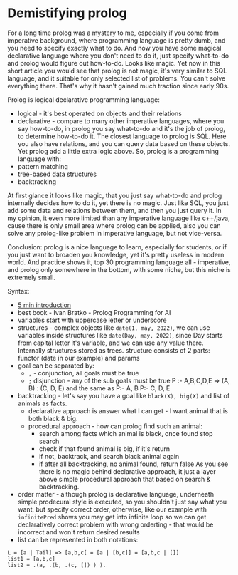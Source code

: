 # Demistifying prolog
For a long time prolog was a mystery to me, especially if you come from imperative background, where programming language is pretty dumb, and you need
to specify exactly what to do. And now you have some magical declarative language where you don't need to do it, just specify what-to-do and prolog would figure out
how-to-do. Looks like magic. Yet now in this short article you would see that prolog is not magic, it's very similar to SQL language, and it suitable for only
selected list of problems. You can't solve everything there. That's why it hasn't gained much traction since early 90s.

Prolog is logical declarative programming language:
* logical - it's best operated on objects and their relations
* declarative - compare to many other imperative languages, where you say how-to-do, in prolog you say what-to-do
and it's the job of prolog, to determine how-to-do it.
The closest language to prolog is SQL. Here you also have relations, and you can query data based on these objects.
Yet prolog add a little extra logic above.
So, prolog is a programming language with:
* pattern matching
* tree-based data structures
* backtracking

At first glance it looks like magic, that you just say what-to-do and prolog internally decides how to do it, yet there is no magic.
Just like SQL, you just add some data and relations between them, and then you just query it.
In my opinion, it even more limited than any imperative language like c++/java, cause there is only small area where prolog can be applied,
also you can solve any prolog-like problem in imperative language, but not vice-versa.

Conclusion: prolog is a nice language to learn, especially for students, or if you just want to broaden you knowledge, yet it's pretty
useless in modern world. And practice shows it, top 30 programming language all - imperative, and prolog only somewhere in the bottom,
with some niche, but this niche is extremely small.

Syntax:
* [5 min introduction](http://www.cs.trincoll.edu/~ram/cpsc352/notes/prolog/factsrules.html)
* best book - Ivan Bratko - Prolog Programming for AI
* variables start with uppercase letter or underscore
* structures - complex objects like `date(1, may, 2022)`, we can use variables inside structures like `date(Day, may, 2022)`, 
since Day starts from capital letter it's variable, and we can use any value there. Internally structures stored as trees.
structure consists of 2 parts: functor (date in our example) and params
* goal can be separated by:
    * `,` - conjunction, all goals must be true
    * `;` disjunction - any of the sub goals must be true
    P :- A,B;C,D,E => (A, B) : (C, D, E) and the same as P:- A, B    P:- C, D, E
* backtracking - let's say you have a goal like `black(X), big(X)` and list of animals as facts.
    * declarative approach is answer what I can get - I want animal that is both black & big.
    * procedural approach - how can prolog find such an animal:
        * search among facts which animal is black, once found stop search
        * check if that found animal is big, if it's return
        * if not, backtrack, and search black animal again
        * if after all backtracking, no animal found, return false
As you see there is no magic behind declarative approach, it just a layer above simple procedural approach that based on search & backtracking.
* order matter - although prolog is declarative language, underneath simple prodecural style is executed, 
so you shouldn't just say what you want, but specify correct order, otherwise, like our example with `infinitePred` shows you may get into infinite loop
so we can get declaratively correct problem with wrong orderting - that would be incorrect and won't return desired results
* list can be represented in both notations:
```
L = [a | Tail] => [a,b,c[ = [a | [b,c]] = [a,b,c | []]
list1 = [a,b,c]
list2 = .(a, .(b, .(c, []) ) ).
```
